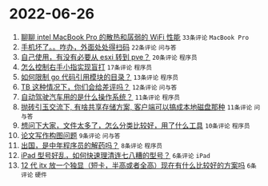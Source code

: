# 2022-06-26

1. [聊聊 intel MacBook Pro 的散热和孱弱的 WiFi 性能](https://www.v2ex.com/t/862242) `33条评论` `MacBook Pro`
1. [手机坏了。。咋办，外面处处得扫码](https://www.v2ex.com/t/862247) `22条评论` `问与答`
1. [自己使用，有没有必要从 esxi 转到 pve？](https://www.v2ex.com/t/862240) `20条评论` `程序员`
1. [怎么控制右手小指实现盲打](https://www.v2ex.com/t/862243) `17条评论` `程序员`
1. [如何限制 go 代码引用模块的目录？](https://www.v2ex.com/t/862236) `13条评论` `程序员`
1. [TB 这种情况下，你们会给差评吗？](https://www.v2ex.com/t/862258) `12条评论` `问与答`
1. [自动驾驶汽车用的是什么操作系统？](https://www.v2ex.com/t/862245) `11条评论` `程序员`
1. [抛砖引玉交流下, 有啥共享存储方案, 客户端可以搞成本地磁盘那种](https://www.v2ex.com/t/862233) `11条评论` `问与答`
1. [想问下大家，文件太多了，怎么分类比较好，用了什么工具](https://www.v2ex.com/t/862248) `10条评论` `程序员`
1. [论文写作构图问题](https://www.v2ex.com/t/862260) `9条评论` `问与答`
1. [出国，是中年程序员的解药吗？](https://www.v2ex.com/t/862238) `8条评论` `程序员`
1. [iPad 型号好乱，如何快速理清连七八糟的型号？](https://www.v2ex.com/t/862263) `6条评论` `iPad`
1. [12 代 itx 放一个独显（短卡，半高或者全高）现在有什么比较好的方案吗](https://www.v2ex.com/t/862251) `6条评论` `硬件`

